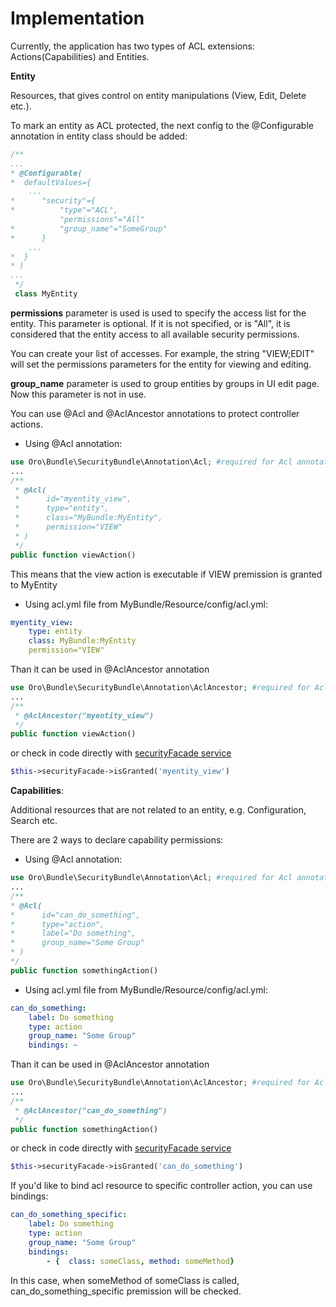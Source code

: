 Implementation
========

Currently, the application has two types of ACL extensions: Actions(Capabilities) and Entities.

**Entity**

Resources, that gives control on entity manipulations (View, Edit, Delete etc.).

To mark an entity as ACL protected, the next config to the @Configurable annotation in entity class should be added:

``` php
/**
...
* @Configurable(
*  defaultValues={
    ...
*      "security"={
*          "type"="ACL",
           "permissions"="All"
*          "group_name"="SomeGroup"
*      }
    ...
*  }
* )
...
 */
 class MyEntity
```
**permissions** parameter is used is used to specify the access list for the entity. This parameter is optional.
If it is not specified, or is "All", it is considered that the entity access to all available security permissions.

You can create your list of accesses. For example, the string "VIEW;EDIT" will set the permissions parameters for the entity for viewing and editing.

**group_name** parameter is used to group entities by groups in UI edit page. Now this parameter is not in use.

You can use @Acl and @AclAncestor annotations to protect controller actions.

 - Using @Acl annotation:

``` php
use Oro\Bundle\SecurityBundle\Annotation\Acl; #required for Acl annotation
...
/**
 * @Acl(
 *      id="myentity_view",
 *      type="entity",
 *      class="MyBundle:MyEntity",
 *      permission="VIEW"
 * )
 */
public function viewAction()
```
This means that the view action is executable if VIEW premission is granted to MyEntity

 - Using acl.yml file from MyBundle/Resource/config/acl.yml:

``` yml
myentity_view:
    type: entity
    class: MyBundle:MyEntity
    permission="VIEW"
```
Than it can be used in @AclAncestor annotation
``` php
use Oro\Bundle\SecurityBundle\Annotation\AclAncestor; #required for AclAncestor annotation
...
/**
 * @AclAncestor("myentity_view")
 */
public function viewAction()
```

or check in code directly with [securityFacade service](#securityFacade)

``` php
$this->securityFacade->isGranted('myentity_view')
```

 **Capabilities**:

Additional resources that are not related to an entity, e.g. Configuration, Search etc.

There are 2 ways to declare capability permissions:

 - Using @Acl annotation:

``` php
use Oro\Bundle\SecurityBundle\Annotation\Acl; #required for Acl annotation
...
/**
* @Acl(
*      id="can_do_something",
*      type="action",
*      label="Do something",
*      group_name="Some Group"
* )
*/
public function somethingAction()
```

 - Using acl.yml file from MyBundle/Resource/config/acl.yml:

``` yml
can_do_something:
    label: Do something
    type: action
    group_name: "Some Group"
    bindings: ~
```

Than it can be used in @AclAncestor annotation
``` php
use Oro\Bundle\SecurityBundle\Annotation\AclAncestor; #required for AclAncestor annotation
...
/**
 * @AclAncestor("can_do_something")
 */
public function somethingAction()
```

or check in code directly with [securityFacade service](#securityFacade)

``` php
$this->securityFacade->isGranted('can_do_something')
```

If you'd like to bind acl resource to specific controller action, you can use bindings:

``` yml
can_do_something_specific:
    label: Do something
    type: action
    group_name: "Some Group"
    bindings:
        - {  class: someClass, method: someMethod}
```

In this case, when someMethod of someClass is called, can_do_something_specific premission will be checked.

